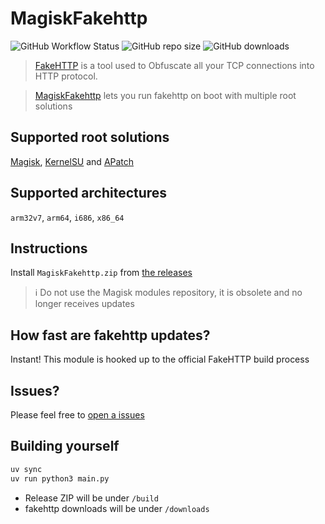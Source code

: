# MagiskFakehttp

![GitHub Workflow Status](https://img.shields.io/github/actions/workflow/status/Droid-MAX/magisk-fakehttp/main.yml?branch=main)
![GitHub repo size](https://img.shields.io/github/repo-size/Droid-MAX/magisk-fakehttp)
![GitHub downloads](https://img.shields.io/github/downloads/Droid-MAX/magisk-fakehttp/total)

> [FakeHTTP](https://github.com/MikeWang000000/FakeHTTP) is a tool used to Obfuscate all your TCP connections into HTTP protocol.

> [MagiskFakehttp](README.md) lets you run fakehttp on boot with multiple root solutions

## Supported root solutions

[Magisk](https://github.com/topjohnwu/Magisk), [KernelSU](https://github.com/tiann/KernelSU) and [APatch](https://github.com/bmax121/APatch)

## Supported architectures

`arm32v7`, `arm64`, `i686`, `x86_64`

## Instructions

Install `MagiskFakehttp.zip` from [the releases](https://github.com/Droid-MAX/magisk-fakehttp/releases)

> :information_source: Do not use the Magisk modules repository, it is obsolete and no longer receives updates

## How fast are fakehttp updates?

Instant! This module is hooked up to the official FakeHTTP build process

## Issues?

Please feel free to [open a issues](https://github.com/Droid-MAX/magisk-fakehttp/issues/new/choose)

## Building yourself

```bash
uv sync
uv run python3 main.py
```

- Release ZIP will be under `/build`
- fakehttp downloads will be under `/downloads`
